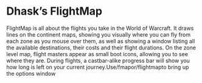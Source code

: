 # Dhask’s FlightMap

FlightMap is all about the flights you take in the World of Warcraft. It draws lines on the continent maps, showing you visually where you can fly from each zone as you mouse over them, as well as showing a window listing all the available destinations, their costs and their flight durations. On the zone level map, flight masters appear as small boot icons, allowing you to see where they are. During flights, a castbar-alike progress bar will show you how long is left on your current journey.Use/fmapor/flightmapto bring up the options window
